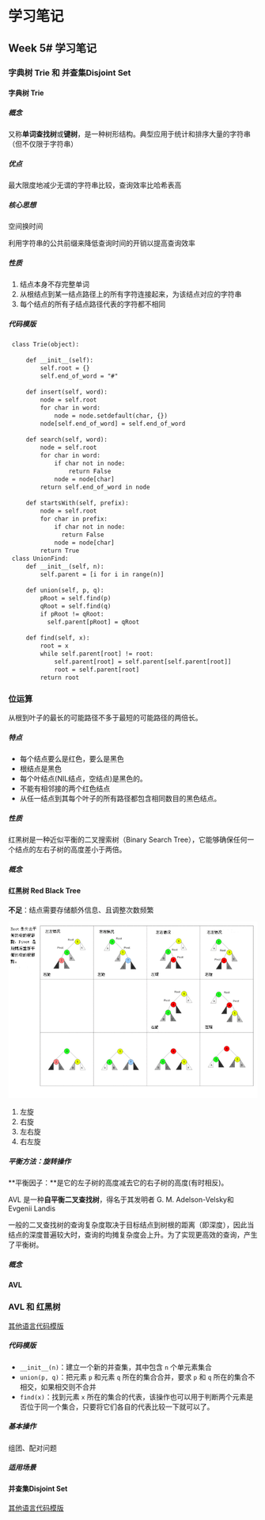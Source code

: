 # 学习笔记

## Week 5# 学习笔记

### 字典树 Trie 和 并查集Disjoint Set

#### 字典树 Trie

##### 概念

又称**单词查找树**或**键树**，是一种树形结构。典型应用于统计和排序大量的字符串（但不仅限于字符串）

##### 优点

最大限度地减少无谓的字符串比较，查询效率比哈希表高

##### 核心思想

空间换时间

利用字符串的公共前缀来降低查询时间的开销以提高查询效率

##### 性质

1. 结点本身不存完整单词
2. 从根结点到某一结点路径上的所有字符连接起来，为该结点对应的字符串
3. 每个结点的所有子结点路径代表的字符都不相同

##### 代码模版

```
 class Trie(object):
   
     def __init__(self): 
         self.root = {} 
         self.end_of_word = "#" 
  
     def insert(self, word): 
         node = self.root 
         for char in word: 
             node = node.setdefault(char, {}) 
         node[self.end_of_word] = self.end_of_word 
  
     def search(self, word): 
         node = self.root 
         for char in word: 
             if char not in node: 
                 return False 
             node = node[char] 
         return self.end_of_word in node 
  
     def startsWith(self, prefix): 
         node = self.root 
         for char in prefix: 
             if char not in node: 
               return False 
             node = node[char] 
         return True
 class UnionFind:
     def __init__(self, n): 
         self.parent = [i for i in range(n)]
  
     def union(self, p, q): 
         pRoot = self.find(p) 
         qRoot = self.find(q)
         if pRoot != qRoot:
           self.parent[pRoot] = qRoot
  
     def find(self, x): 
         root = x
         while self.parent[root] != root: 
             self.parent[root] = self.parent[self.parent[root]]
             root = self.parent[root] 
         return root
```

### 位运算

从根到叶子的最长的可能路径不多于最短的可能路径的两倍长。

##### 特点

- 每个结点要么是红色，要么是黑色
- 根结点是黑色
- 每个叶结点(NIL结点，空结点)是黑色的。
- 不能有相邻接的两个红色结点
- 从任一结点到其每个叶子的所有路径都包含相同数目的黑色结点。

##### 性质

红黑树是一种近似平衡的二叉搜索树（Binary Search Tree），它能够确保任何一个结点的左右子树的高度差小于两倍。

##### 概念

#### 红黑树 Red Black Tree

**不足**：结点需要存储额外信息、且调整次数频繁

![Tree_Rebalancing](./pics/Tree_Rebalancing.png?lastModify=1597593434)

1. 左旋
2. 右旋
3. 左右旋
4. 右左旋

##### 平衡方法：旋转操作

**平衡因子：**是它的左子树的高度减去它的右子树的高度(有时相反)。 

AVL 是一种**自平衡二叉查找树**，得名于其发明者 G. M. Adelson-Velsky和 Evgenii Landis

一般的二叉查找树的查询复杂度取决于目标结点到树根的距离（即深度），因此当结点的深度普遍较大时，查询的均摊复杂度会上升。为了实现更高效的查询，产生了平衡树。

##### 概念

#### AVL

### AVL 和 红黑树



[其他语言代码模版](https://shimo.im/docs/VtcxL0kyp04OBHak/read)

##### 代码模版

- `__init__(n)`：建立一个新的并查集，其中包含 `n` 个单元素集合
- `union(p, q)`：把元素 `p` 和元素 `q` 所在的集合合并，要求 `p` 和 `q` 所在的集合不相交，如果相交则不合并
- `find(x)`：找到元素 `x` 所在的集合的代表，该操作也可以用于判断两个元素是否位于同一个集合，只要将它们各自的代表比较一下就可以了。

##### 基本操作

组团、配对问题

##### 适用场景

#### 并查集Disjoint Set

[其他语言代码模版](https://shimo.im/docs/DP53Y6rOwN8MTCQH/read)